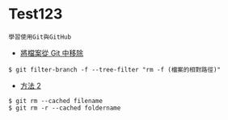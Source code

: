 # Test123
`學習使用Git與GitHub`

* [將檔案從 Git 中移除](https://mtr04-note.coderbridge.io/2020/08/09/about-git-deletefile/)

```git
$ git filter-branch -f --tree-filter "rm -f (檔案的相對路徑)"
```

* [方法 2](https://cynthiachuang.github.io/Ignore-Tracked-Files-in-Git/)

```git
$ git rm --cached filename    
$ git rm -r --cached foldername 
```
